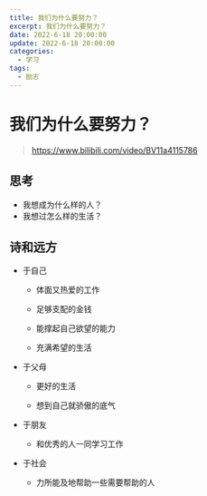 ```yaml
---
title: 我们为什么要努力？
excerpt: 我们为什么要努力？
date: 2022-6-18 20:00:00
update: 2022-6-18 20:00:00
categories: 
  - 学习
tags:
  - 励志
---
```


# 我们为什么要努力？

> https://www.bilibili.com/video/BV11a4115786

## 思考

- 我想成为什么样的人？
- 我想过怎么样的生活？



## 诗和远方

- 于自己

  - 体面又热爱的工作

  - 足够支配的金钱

  - 能撑起自己欲望的能力

  - 充满希望的生活

- 于父母

  - 更好的生活

  - 想到自己就骄傲的底气

- 于朋友
  - 和优秀的人一同学习工作

- 于社会
  - 力所能及地帮助一些需要帮助的人





